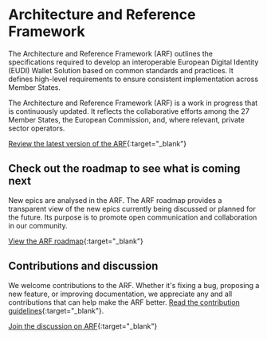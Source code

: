 # Architecture and Reference Framework

The Architecture and Reference Framework (ARF) outlines the specifications required to develop an interoperable European Digital Identity (EUDI) Wallet Solution based on common standards and practices. It defines high-level requirements to ensure consistent implementation across Member States.

The Architecture and Reference Framework (ARF) is a work in progress that is continuously updated. It reflects the collaborative efforts among the 27 Member States, the European Commission, and, where relevant, private sector operators.

[Review the latest version of the ARF](https://eu-digital-identity-wallet.github.io/eudi-doc-architecture-and-reference-framework/latest/architecture-and-reference-framework-main/){:target="_blank"}


## Check out the roadmap to see what is coming next

New epics are analysed in the ARF. The ARF roadmap provides a transparent view of the new epics currently being discussed or planned for the future. Its purpose is to promote open communication and collaboration in our community.


[View the ARF roadmap](https://github.com/orgs/eu-digital-identity-wallet/projects/36){:target="_blank"}


## Contributions and discussion

We welcome contributions to the ARF. Whether it's fixing a bug, proposing a new feature, or improving documentation, we appreciate any and all contributions that can help make the ARF better. [Read the contribution guidelines](https://github.com/eu-digital-identity-wallet/eudi-doc-architecture-and-reference-framework/blob/main/CONTRIBUTING.md){:target="_blank"}. 

[Join the discussion on ARF](https://github.com/eu-digital-identity-wallet/eudi-doc-architecture-and-reference-framework/discussions){:target="_blank"}
